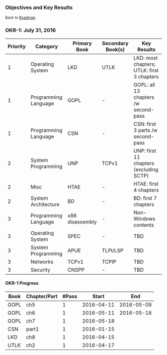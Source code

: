 ### **Objectives and Key Results**

<small>Back to [Roadmap](index.md).</small>

### OKR-1: July 31, 2016

Priority | Category | Primary Book | Secondary Book(s) | Key Results
-------- | -------- | ------------ | ----------------- | -----------
1 | Operating System | LKD | UTLK | LKD: most chapters; UTLK: first 3 chapters
1 | Programming Language | GOPL | - | GOPL: all 13 chapters /w second-pass
1 | Programming Language | CSN | - | CSN: first 3 parts /w second-pass
2 | System Programming | UNP | TCPv1 | UNP: first 11 chapters (excluding SCTP)
2 | Misc | HTAE | - | HTAE: first 4 chapters
2 | System Architecture | BD | - | BD: first 7 chapters
3 | Programming Language | x86 disassembly | - | Non-Windows contents
3 | Operating System | SPEC | - | TBD
3 | System Programming | APUE | TLPI/LSP | TBD
3 | Networks | TCPv1 | TCPIP | TBD
3 | Security | CNSPP | - | TBD

#### OKR-1 Progress

Book | Chapter/Part | #Pass | Start | End
---- | ------------ | ----- | ----- | ---
GOPL | ch5 | 1 | 2016-04-11 | 2016-05-09
GOPL | ch6 | 1 | 2016-05-11 | 2016-05-18
GOPL | ch7 | 1 | 2016-05-18 |
CSN  | part1 | 1 | 2016-01-15 |
LKD  | ch8 | 1 | 2016-04-15 |
UTLK | ch2 | 1 | 2016-04-17 |
